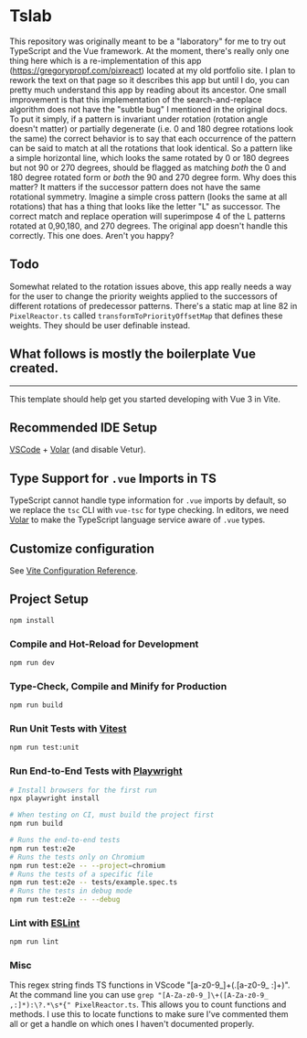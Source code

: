 # Tslab

This repository was originally meant to be a "laboratory" for me to try out TypeScript and the Vue framework. At the moment, there's really only one thing here which is a re-implementation of this app (https://gregorypropf.com/pixreact) located at my old portfolio site. I plan to rework the text on that page so it describes this app but until I do, you can pretty much understand this app by reading about its ancestor. One small improvement is that this implementation of the search-and-replace algorithm does not have the "subtle bug" I mentioned in the original docs. To put it simply, if a pattern is invariant under rotation (rotation angle doesn't matter) or partially degenerate (i.e. 0 and 180 degree rotations look the same) the correct behavior is to say that each occurrence of the pattern can be said to match at all the rotations that look identical. So a pattern like a simple horizontal line, which looks the same rotated by 0 or 180 degrees but not 90 or 270 degrees, should be flagged as matching _both_ the 0 and 180 degree rotated form or _both_ the 90 and 270 degree form. Why does this matter? It matters if the successor pattern does not have the same rotational symmetry. Imagine a simple cross pattern (looks the same at all rotations) that has a thing that looks like the letter "L" as successor. The correct match and replace operation will superimpose 4 of the L patterns rotated at 0,90,180, and 270 degrees. The original app doesn't handle this correctly. This one does. Aren't you happy?

## Todo

Somewhat related to the rotation issues above, this app really needs a way for the user to change the priority weights applied to the successors of different rotations of predecessor patterns. There's a static map at line 82 in `PixelReactor.ts` called `transformToPriorityOffsetMap` that defines these weights. They should be user definable instead.

## What follows is mostly the boilerplate Vue created.

---

This template should help get you started developing with Vue 3 in Vite.

## Recommended IDE Setup

[VSCode](https://code.visualstudio.com/) + [Volar](https://marketplace.visualstudio.com/items?itemName=Vue.volar) (and disable Vetur).

## Type Support for `.vue` Imports in TS

TypeScript cannot handle type information for `.vue` imports by default, so we replace the `tsc` CLI with `vue-tsc` for type checking. In editors, we need [Volar](https://marketplace.visualstudio.com/items?itemName=Vue.volar) to make the TypeScript language service aware of `.vue` types.

## Customize configuration

See [Vite Configuration Reference](https://vitejs.dev/config/).

## Project Setup

```sh
npm install
```

### Compile and Hot-Reload for Development

```sh
npm run dev
```

### Type-Check, Compile and Minify for Production

```sh
npm run build
```

### Run Unit Tests with [Vitest](https://vitest.dev/)

```sh
npm run test:unit
```

### Run End-to-End Tests with [Playwright](https://playwright.dev)

```sh
# Install browsers for the first run
npx playwright install

# When testing on CI, must build the project first
npm run build

# Runs the end-to-end tests
npm run test:e2e
# Runs the tests only on Chromium
npm run test:e2e -- --project=chromium
# Runs the tests of a specific file
npm run test:e2e -- tests/example.spec.ts
# Runs the tests in debug mode
npm run test:e2e -- --debug
```

### Lint with [ESLint](https://eslint.org/)

```sh
npm run lint
```

### Misc

This regex string finds TS functions in VScode "[a-z0-9_]+\(.[a-z0-9_ :]+\)". At the command line you can use `grep "[A-Za-z0-9_]\+([A-Za-z0-9_ ,:]*):\?.*\s*{" PixelReactor.ts`. This allows you to count functions and methods. I use this to locate functions to make sure I've commented them all or get a handle on which ones I haven't documented properly.
